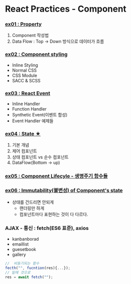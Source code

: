 # React Practices - Component
### [ex01 : Property](https://github.com/luster1031/JAVA_Expert_courses_Practice/tree/master/react-practices/2.Component/ex01)
1. Component 작성법
2. Data Flow : Top -> Down 방식으로 데이터가 흐름
### [ex02 : Component styling](https://github.com/luster1031/JAVA_Expert_courses_Practice/tree/master/react-practices/2.Component/ex02)
+ Inline Styling
+ Normal CSS
+ CSS Module
+ SACC & SCSS
### [ex03 : React Event](https://github.com/luster1031/JAVA_Expert_courses_Practice/tree/master/react-practices/2.Component/ex03)
+ Inline Handler
+ Function Handler
+ Synthetic Event(이벤트 합성)
+ Event Handler 예제들
### [ex04 : State ★](https://github.com/luster1031/JAVA_Expert_courses_Practice/tree/master/react-practices/2.Component/ex04)
1. 기본 개념
2. 제어 컴포넌트
3. 상태 컴포넌트 vs 순수 컴포넌트
4. DataFlow(Bottom -> up)

### [ex05 : Component Lifecyle - 생명주기 함수들](https://github.com/luster1031/JAVA_Expert_courses_Practice/tree/master/react-practices/2.Component/ex05)
### [ex06 : Immutability(불변성) of Component's state](https://github.com/luster1031/JAVA_Expert_courses_Practice/tree/master/react-practices/2.Component/ex06)
+ 상태를 건드리면 안되게
    + 랜더링만 하게 
    + 컴포넌트마다 표현하는 것이 다 다르다.

### AJAX - 통신 : fetch(ES6 표준), axios
+ kanbanborad
+ emaillist
+ guesetbook
+ gallery

```js
//  비동기되는 함수
fecth("", fucntion(res){...});
// 밑에 것으로
res = await fetch("");
```
